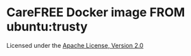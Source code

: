 # CareFREE Docker image FROM ubuntu:trusty

Licensed under the [Apache License, Version 2.0](
  http://www.apache.org/licenses/LICENSE-2.0)
